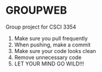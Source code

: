 # GROUPWEB
Group project for CSCI 3354
1) Make sure you pull frequently
2) When pushing, make a commit
3) Make sure your code looks clean
4) Remove unnecessary code
4) LET YOUR MIND GO WILD!!!
